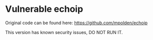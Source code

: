 # Vulnerable echoip

Original code can be found here: https://github.com/mpolden/echoip

This version has known security issues, DO NOT RUN IT.
